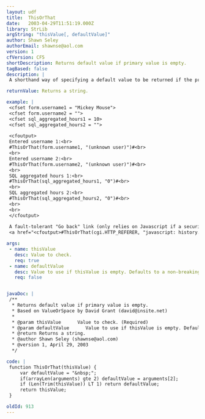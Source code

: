 ```yaml
---
layout: udf
title:  ThisOrThat
date:   2003-04-29T11:51:19.000Z
library: StrLib
argString: "thisValue[, defaultValue]"
author: Shawn Seley
authorEmail: shawnse@aol.com
version: 1
cfVersion: CF5
shortDescription: Returns default value if primary value is empty.
tagBased: false
description: |
 A shorthand way of specifying a default value to be returned if the primary value is empty (or contains only spaces). Handy for a variety of if-then uses.

returnValue: Returns a string.

example: |
 <cfset form.username1 = "Mickey Mouse">
 <cfset form.username2 = "">
 <cfset sql_aggregated_hours1 = 10>
 <cfset sql_aggregated_hours2 = "">
 
 <cfoutput>
 Entered username 1:<br>
 #ThisOrThat(form.username1, "(unknown user)")#<br>
 <br>
 Entered username 2:<br>
 #ThisOrThat(form.username2, "(unknown user)")#<br>
 <br>
 SQL aggregated hours 1:<br>
 #ThisOrThat(sql_aggregated_hours1, "0")#<br>
 <br>
 SQL aggregated hours 2:<br>
 #ThisOrThat(sql_aggregated_hours2, "0")#<br>
 <br>
 <br>
 </cfoutput>
 
 A fault-tolerant "Go back" link (only relies on Javascript if a security precaution has prevented the return of the HTTP_REFERER):<br>
 <a href="<cfoutput>#ThisOrThat(cgi.HTTP_REFERER, "javascript: history.go(-1)")#</cfoutput>">Go back</a>

args:
 - name: thisValue
   desc: Value to check.
   req: true
 - name: defaultValue
   desc: Value to use if thisValue is empty. Defaults to a non-breaking space.
   req: false


javaDoc: |
 /**
  * Returns default value if primary value is empty.
  * Based on ValueOrSpace by David Grant (david@insite.net)
  * 
  * @param thisValue      Value to check. (Required)
  * @param defaultValue      Value to use if thisValue is empty. Defaults to a non-breaking space. (Optional)
  * @return Returns a string. 
  * @author Shawn Seley (shawnse@aol.com) 
  * @version 1, April 29, 2003 
  */

code: |
 function ThisOrThat(thisValue) {
     var defaultValue = "&nbsp;";
     if(arrayLen(arguments) gte 2) defaultValue = arguments[2];
     if (Len(Trim(thisValue)) LT 1) return defaultValue;
     return thisValue;
 }

oldId: 913
---
```



